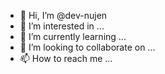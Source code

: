 - 👋 Hi, I’m @dev-nujen
- 👀 I’m interested in ...
- 🌱 I’m currently learning ...
- 💞️ I’m looking to collaborate on ...
- 📫 How to reach me ...

<!---
dev-nujen/dev-nujen is a ✨ special ✨ repository because its `README.md` (this file) appears on your GitHub profile.
You can click the Preview link to take a look at your changes.
--->
